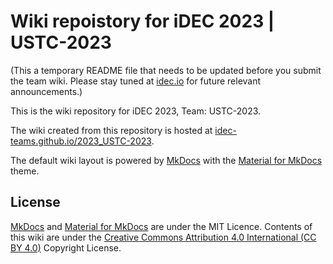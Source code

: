 # Wiki repoistory for iDEC 2023 | USTC-2023

(This a temporary README file that needs to be updated before you submit the team wiki. Please stay tuned at [idec.io](https://idec.io) for future relevant announcements.)

This is the wiki repository for iDEC 2023, Team: USTC-2023.

The wiki created from this repository is hosted at [idec-teams.github.io/2023_USTC-2023](https://idec-teams.github.io/2023_USTC-2023).

The default wiki layout is powered by [MkDocs](http://mkdocs.org) with the [Material for MkDocs](https://squidfunk.github.io/mkdocs-material/) theme.

## License

[MkDocs](http://mkdocs.org) and [Material for MkDocs](https://squidfunk.github.io/mkdocs-material/) are under the MIT Licence. Contents of this wiki are under the [Creative Commons Attribution 4.0 International (CC BY 4.0)](https://creativecommons.org/licenses/by/4.0/legalcode) Copyright License.
